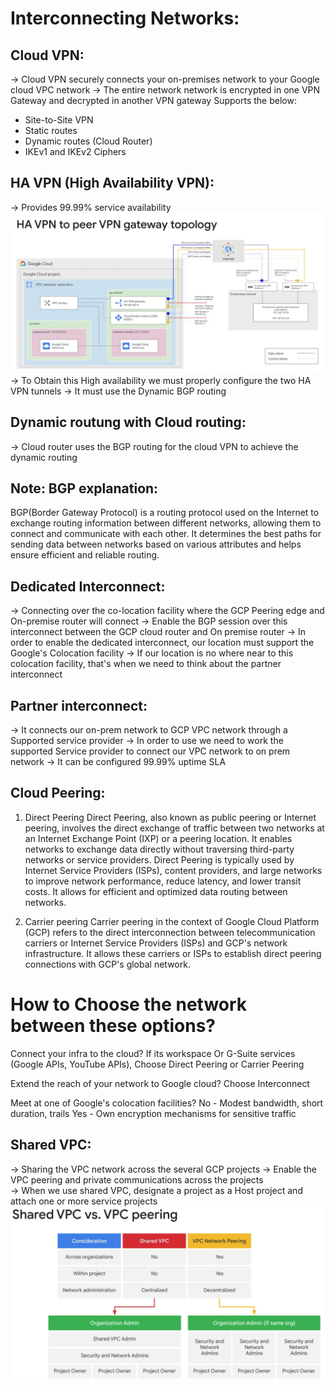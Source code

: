 Interconnecting Networks:
=========================

Cloud VPN:
----------

-> Cloud VPN securely connects your on-premises network to your Google cloud VPC network
-> The entire network network is encrypted in one VPN Gateway and decrypted in another VPN gateway
Supports the below:
* Site-to-Site VPN
* Static routes
* Dynamic routes (Cloud Router)
* IKEv1 and IKEv2 Ciphers

HA VPN (High Availability VPN):
-------------------------------
-> Provides 99.99% service availability
![Alt text](Images/topology.jpg)
-> To Obtain this High availability we must properly configure the two HA VPN tunnels
-> It must use the Dynamic BGP routing

Dynamic routung with Cloud routing:
-----------------------------------
-> Cloud router uses the BGP routing for the cloud VPN to achieve the dynamic routing

Note: BGP explanation:
-----------------------
BGP(Border Gateway Protocol) is a routing protocol used on the Internet to exchange routing information between different networks, allowing them to connect and communicate with each other. It determines the best paths for sending data between networks based on various attributes and helps ensure efficient and reliable routing.

Dedicated Interconnect:
-----------------------
-> Connecting over the co-location facility where the GCP Peering edge and On-premise router will connect
-> Enable the BGP session over this interconnect between the GCP cloud router and On premise router
-> In order to enable the dedicated interconnect, our location must support the Google's Colocation facility
-> If our location is no where near to this colocation facility, that's when we need to think about the partner interconnect

Partner interconnect:
---------------------
-> It connects our on-prem network to GCP VPC network through a Supported service provider
-> In order to use we need to work the supported Service provider to connect our VPC network to on prem network
-> It can be configured 99.99% uptime SLA

Cloud Peering:
--------------
1. Direct Peering 
     Direct Peering, also known as public peering or Internet peering, involves the direct exchange of traffic between two networks at an Internet Exchange Point (IXP) or a peering location. It enables networks to exchange data directly without traversing third-party networks or service providers. Direct Peering is typically used by Internet Service Providers (ISPs), content providers, and large networks to improve network performance, reduce latency, and lower transit costs. It allows for efficient and optimized data routing between networks.

2. Carrier peering
     Carrier peering in the context of Google Cloud Platform (GCP) refers to the direct interconnection between telecommunication carriers or Internet Service Providers (ISPs) and GCP's network infrastructure. It allows these carriers or ISPs to establish direct peering connections with GCP's global network.
     
How to Choose the network between these options?
================================================

Connect your infra to the cloud? 
If its workspace Or G-Suite services (Google APIs, YouTube APIs), Choose Direct Peering or Carrier Peering

Extend the reach of your network to Google cloud?
Choose Interconnect

Meet at one of Google's colocation facilities?
No - Modest bandwidth, short duration, trails
Yes - Own encryption mechanisms for sensitive traffic

Shared VPC:
-----------
-> Sharing the VPC network across the several GCP projects
-> Enable the VPC peering and private communications across the projects  
-> When we use shared VPC, designate a project as a Host project and attach one or more service projects
![Alt text](Images/shared-vpc-comparison.jpg)
